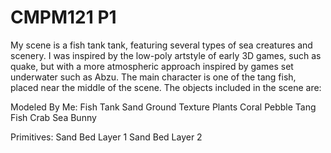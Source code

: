 # CMPM121 P1
 
My scene is a fish tank tank, featuring several types of sea creatures and scenery.
I was inspired by the low-poly artstyle of early 3D games, such as quake, but with a more atmospheric approach inspired
by games set underwater such as Abzu. The main character is one of the tang fish, placed near the middle of the scene.
The objects included in the scene are:

Modeled By Me:
	Fish Tank
	Sand Ground Texture
	Plants
	Coral
	Pebble
	Tang Fish
	Crab 
	Sea Bunny

Primitives:
	Sand Bed Layer 1
	Sand Bed Layer 2


